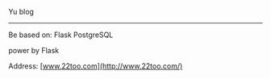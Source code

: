 Yu blog 

---

Be based on: Flask PostgreSQL

power by Flask


Address: [www.22too.com](http://www.22too.com/)

